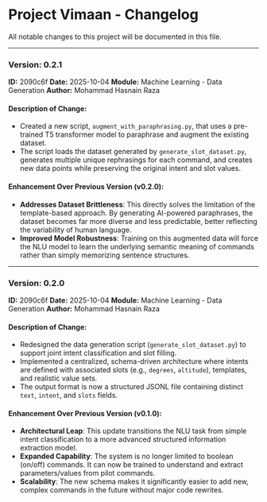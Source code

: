 # Project Vimaan - Changelog

All notable changes to this project will be documented in this file.

---

### Version: 0.2.1
**ID:** 2090c6f
**Date:** 2025-10-04
**Module:** Machine Learning - Data Generation
**Author:** Mohammad Hasnain Raza

#### Description of Change:
- Created a new script, `augment_with_paraphrasing.py`, that uses a pre-trained T5 transformer model to paraphrase and augment the existing dataset.
- The script loads the dataset generated by `generate_slot_dataset.py`, generates multiple unique rephrasings for each command, and creates new data points while preserving the original intent and slot values.

#### Enhancement Over Previous Version (v0.2.0):
- **Addresses Dataset Brittleness**: This directly solves the limitation of the template-based approach. By generating AI-powered paraphrases, the dataset becomes far more diverse and less predictable, better reflecting the variability of human language.
- **Improved Model Robustness**: Training on this augmented data will force the NLU model to learn the underlying semantic meaning of commands rather than simply memorizing sentence structures.

---

### Version: 0.2.0
**ID:** 2090c6f
**Date:** 2025-10-04
**Module:** Machine Learning - Data Generation
**Author:** Mohammad Hasnain Raza

#### Description of Change:
- Redesigned the data generation script (`generate_slot_dataset.py`) to support joint intent classification and slot filling.
- Implemented a centralized, schema-driven architecture where intents are defined with associated slots (e.g., `degrees`, `altitude`), templates, and realistic value sets.
- The output format is now a structured JSONL file containing distinct `text`, `intent`, and `slots` fields.

#### Enhancement Over Previous Version (v0.1.0):
- **Architectural Leap**: This update transitions the NLU task from simple intent classification to a more advanced structured information extraction model.
- **Expanded Capability**: The system is no longer limited to boolean (on/off) commands. It can now be trained to understand and extract parameters/values from pilot commands.
- **Scalability**: The new schema makes it significantly easier to add new, complex commands in the future without major code rewrites. 